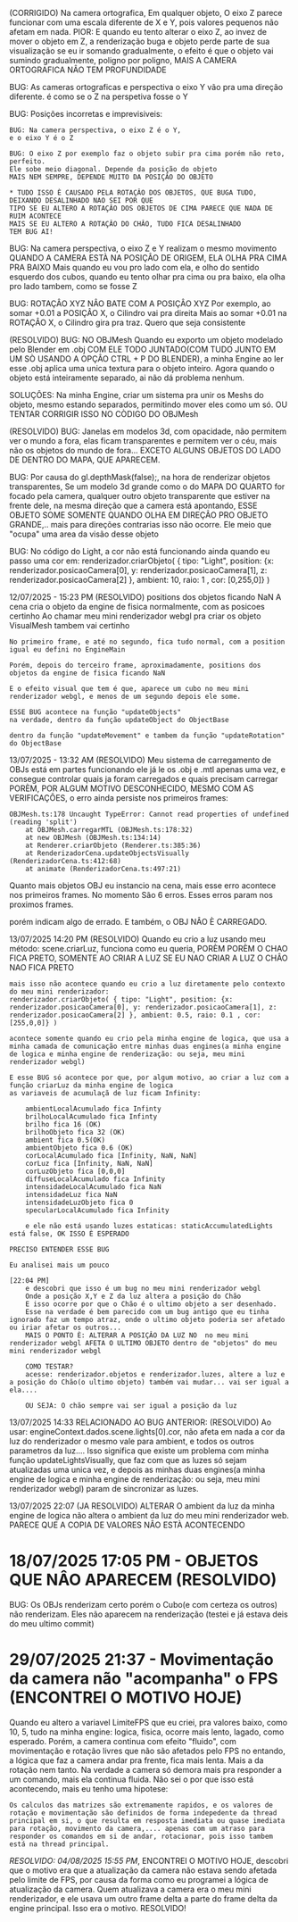 (CORRIGIDO) Na camera ortografica, Em qualquer objeto,
O eixo Z parece funcionar com uma escala diferente de X e Y, pois valores pequenos não afetam em nada.
PIOR: E quando eu tento alterar o eixo Z, ao invez de mover o objeto em Z, a renderização buga e objeto perde parte de sua visualização
se eu ir somando gradualmente, o efeito é que o objeto vai sumindo gradualmente, poligno por poligno,
MAIS A CAMERA ORTOGRAFICA NÂO TEM PROFUNDIDADE


BUG: As cameras ortograficas e perspectiva o eixo Y vão pra uma direção diferente.
é como se o Z na perspetiva fosse o Y


BUG: Posições incorretas e imprevisiveis:

    BUG: Na camera perspectiva, o eixo Z é o Y,
    e o eixo Y é o Z

    BUG: O eixo Z por exemplo faz o objeto subir pra cima porém não reto, perfeito.
    Ele sobe meio diagonal. Depende da posição do objeto
    MAIS NEM SEMPRE, DEPENDE MUITO DA POSIÇÂO DO OBJETO

    * TUDO ISSO È CAUSADO PELA ROTAÇÂO DOS OBJETOS, QUE BUGA TUDO, DEIXANDO DESALINHADO NAO SEI POR QUE
    TIPO SE EU ALTERO A ROTAÇÂO DOS OBJETOS DE CIMA PARECE QUE NADA DE RUIM ACONTECE
    MAIS SE EU ALTERO A ROTAÇÂO DO CHÂO, TUDO FICA DESALINHADO
    TEM BUG AI!


BUG: Na camera perspectiva, o eixo Z e Y realizam o mesmo movimento
QUANDO A CAMERA ESTÀ NA POSIÇÂO DE ORIGEM, ELA OLHA PRA CIMA PRA BAIXO
Mais quando eu vou pro lado com ela, e olho do sentido esquerdo dos cubos, quando eu tento olhar pra cima ou pra baixo, ela olha pro lado tambem, como se fosse Z


BUG: ROTAÇÂO XYZ NÂO BATE COM A POSIÇÂO XYZ
Por exemplo, ao somar +0.01 a POSIÇÂO X, o Cilindro vai pra direita
Mais ao somar +0.01 na ROTAÇÂO X, o Cilindro gira pra traz.
Quero que seja consistente




(RESOLVIDO) BUG: NO OBJMesh
Quando eu exporto um objeto modelado pelo Blender em .obj COM ELE TODO JUNTADO(COM TUDO JUNTO EM UM SÒ USANDO A OPÇÂO CTRL + P DO BLENDER),  a minha Engine ao ler esse .obj aplica uma unica textura para o objeto inteiro.
Agora quando o objeto está inteiramente separado, ai não dá problema nenhum.

SOLUÇÔES: Na minha Engine, criar um sistema pra unir os Meshs do objeto, mesmo estando separados, permitindo mover eles como um só.
OU TENTAR CORRIGIR ISSO NO CÒDIGO DO OBJMesh

(RESOLVIDO) BUG: Janelas em modelos 3d, com opacidade, não permitem ver o mundo a fora, elas ficam transparentes e permitem ver o céu, mais não os objetos do mundo de fora...
EXCETO ALGUNS OBJETOS DO LADO DE DENTRO DO MAPA, QUE APARECEM.



BUG: Por causa do gl.depthMask(false);, na hora de renderizar objetos transparentes,
Se um modelo 3d grande como o do MAPA DO QUARTO for focado pela camera, qualquer outro objeto transparente que estiver na frente dele, na mesma direção que a camera está apontando, ESSE OBJETO SOME
SOMENTE QUANDO OLHA EM DIREÇÂO PRO OBJETO GRANDE,.. mais para direções contrarias isso não ocorre. Ele meio que "ocupa" uma area da visão desse objeto


BUG: No código do Light, a cor não está funcionando ainda quando eu passo uma cor 
em: renderizador.criarObjeto( { tipo: "Light", position: {x: renderizador.posicaoCamera[0], y: renderizador.posicaoCamera[1], z: renderizador.posicaoCamera[2] }, ambient: 10, raio: 1 , cor: [0,255,0]} )




12/07/2025 - 15:23 PM (RESOLVIDO)
positions dos objetos ficando NaN
    A cena cria o objeto da engine de fisica normalmente, com as posicoes certinho
    Ao chamar meu mini renderizador webgl pra criar os objeto VisualMesh tambem vai certinho

    No primeiro frame, e até no segundo, fica tudo normal, com a position igual eu defini no EngineMain

    Porém, depois do terceiro frame, aproximadamente, positions dos objetos da engine de fisica ficando NaN

    E o efeito visual que tem é que, aparece um cubo no meu mini renderizador webgl, e menos de um segundo depois ele some.

    ESSE BUG acontece na função "updateObjects"
    na verdade, dentro da função updateObject do ObjectBase

    dentro da função "updateMovement" e tambem da função "updateRotation" do ObjectBase


13/07/2025 - 13:32 AM (RESOLVIDO)
Meu sistema de carregamento de OBJs está em partes funcionando
ele já le os .obj e .mtl apenas uma vez, e consegue controlar quais ja foram carregados e quais precisam carregar
PORÈM, POR ALGUM MOTIVO DESCONHECIDO, MESMO COM AS VERIFICAÇÔES, o erro ainda persiste nos primeiros frames:

    OBJMesh.ts:178 Uncaught TypeError: Cannot read properties of undefined (reading 'split')
        at OBJMesh.carregarMTL (OBJMesh.ts:178:32)
        at new OBJMesh (OBJMesh.ts:134:14)
        at Renderer.criarObjeto (Renderer.ts:385:36)
        at RenderizadorCena.updateObjectsVisually (RenderizadorCena.ts:412:68)
        at animate (RenderizadorCena.ts:497:21)

Quanto mais objetos OBJ eu instancio na cena, mais esse erro acontece nos primeiros frames.
No momento São 6 erros.
Esses erros param nos proximos frames.

porém indicam algo de errado. E também, o OBJ NÂO È CARREGADO.



13/07/2025 14:20 PM (RESOLVIDO)
    Quando eu crio a luz usando meu método: scene.criarLuz, funciona como eu queria, PORÈM
    PORÈM O CHAO FICA PRETO, SOMENTE AO CRIAR A LUZ
    SE EU NAO CRIAR A LUZ O CHÂO NAO FICA PRETO

    mais isso não acontece quando eu crio a luz diretamente pelo contexto do meu mini renderizador:
    renderizador.criarObjeto( { tipo: "Light", position: {x: renderizador.posicaoCamera[0], y: renderizador.posicaoCamera[1], z: renderizador.posicaoCamera[2] }, ambient: 0.5, raio: 0.1 , cor: [255,0,0]} )

    acontece somente quando eu crio pela minha engine de logica, que usa a minha camada de comunicação entre minhas duas engines(a minha engine de logica e minha engine de renderização: ou seja, meu mini renderizador webgl)

    E esse BUG só acontece por que, por algum motivo, ao criar a luz com a função criarLuz da minha engine de logica
    as variaveis de acumulaçã de luz ficam Infinity:

        ambientLocalAcumulado fica Infinty
        brilhoLocalAcumulado fica Infinty
        brilho fica 16 (OK)
        brilhoObjeto fica 32 (OK)
        ambient fica 0.5(OK)
        ambientObjeto fica 0.6 (OK)
        corLocalAcumulado fica [Infinity, NaN, NaN]
        corLuz fica [Infinity, NaN, NaN]
        corLuzObjeto fica [0,0,0]
        diffuseLocalAcumulado fica Infinity
        intensidadeLocalAcumulado fica NaN
        intensidadeLuz fica NaN
        intensidadeLuzObjeto fica 0
        specularLocalAcumulado fica Infinity

        e ele não está usando luzes estaticas: staticAccumulatedLights está false, OK ISSO È ESPERADO

    PRECISO ENTENDER ESSE BUG

    Eu analisei mais um pouco

    [22:04 PM]
        e descobri que isso é um bug no meu mini renderizador webgl
        Onde a posição X,Y e Z da luz altera a posição do Chão
        E isso ocorre por que o Chão é o ultimo objeto a ser desenhado.
        Esse na verdade é bem parecido com um bug antigo que eu tinha ignorado faz um tempo atraz, onde o ultimo objeto poderia ser afetado ou iriar afetar os outros...
        MAIS O PONTO È: ALTERAR A POSIÇÂO DA LUZ NO  no meu mini renderizador webgl AFETA O ULTIMO OBJETO dentro de "objetos" do meu mini renderizador webgl

        COMO TESTAR?
        acesse: renderizador.objetos e renderizador.luzes, altere a luz e a posição do Chão(o ultimo objeto) também vai mudar... vai ser igual a ela....

        OU SEJA: O chão sempre vai ser igual a posição da luz
    

13/07/2025 14:33 RELACIONADO AO BUG ANTERIOR: (RESOLVIDO)
Ao usar: engineContext.dados.scene.lights[0].cor, não afeta em nada a cor da luz do renderizador
o mesmo vale para ambient, e todos os outros parametros da luz....
Isso significa que existe um problema com minha função updateLightsVisually, que faz com que as luzes só sejam atualizadas uma unica vez, e depois as minhas duas engines(a minha engine de logica e minha engine de renderização: ou seja, meu mini renderizador webgl) param de sincronizar as luzes.

13/07/2025 22:07 (JA RESOLVIDO)
ALTERAR O ambient da luz da minha engine de logica não altera o ambient da luz do meu mini renderizador web.
PARECE QUE A COPIA DE VALORES NÂO ESTÀ ACONTECENDO


# 18/07/2025 17:05 PM - OBJETOS QUE NÂO APARECEM (RESOLVIDO)
BUG: Os OBJs renderizam certo
porém o Cubo(e com certeza os outros) não renderizam. Eles não aparecem na renderização
(testei e já estava deis do meu ultimo commit)


# 29/07/2025 21:37 - Movimentação da camera não "acompanha" o FPS (ENCONTREI O MOTIVO HOJE)
Quando eu altero a variavel LimiteFPS que eu criei, pra valores baixo, como 10, 5, tudo na minha engine: logica, fisica, ocorre mais lento, lagado, como esperado.
Porém, a camera continua com efeito "fluido", com movimentação e rotação livres que não são afetados pelo FPS
no entando, a lógica que faz a camera andar pra frente, fica mais lenta.
Mais a da rotação nem tanto.
Na verdade a camera só demora mais pra responder a um comando, mais ela continua fluida.
Não sei o por que isso está acontecendo, mais eu tenho uma hipotese:

    Os calculos das matrizes são extremamente rapidos, e os valores de rotação e movimentação são definidos de forma indepedente da thread principal em si, o que resulta em resposta imediata ou quase imediata para rotação, movimento da camera,.... apenas com um atraso para responder os comandos em si de andar, rotacionar, pois isso tambem está na thread principal.

*RESOLVIDO: 04/08/2025 15:55 PM*, ENCONTREI O MOTIVO HOJE, descobri que o motivo era que a atualização da camera não estava sendo afetada pelo limite de FPS, por causa da forma como eu programei a lógica de atualização da camera. Quem atualizava a camera era o meu mini renderizador, e ele usava um outro frame delta a parte do frame delta da engine principal. Isso era o motivo.
RESOLVIDO!

